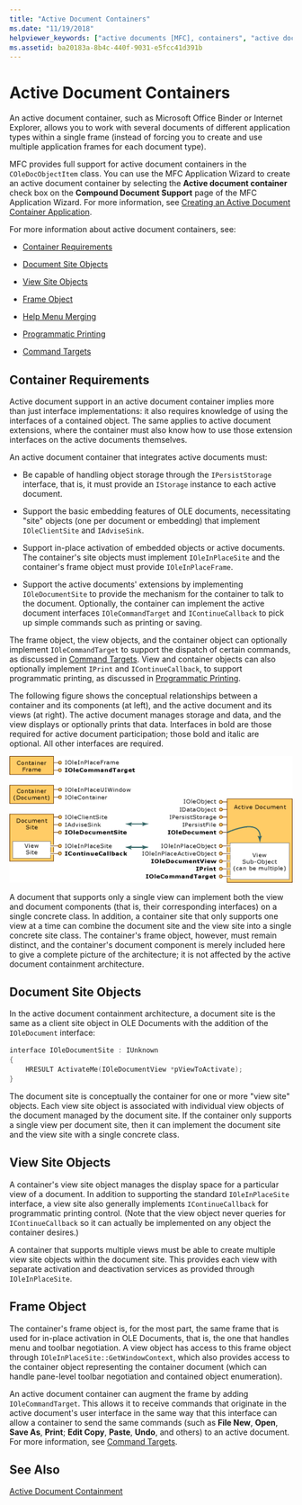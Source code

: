 ```yaml
---
title: "Active Document Containers"
ms.date: "11/19/2018"
helpviewer_keywords: ["active documents [MFC], containers", "active document containers [MFC]", "containers [MFC], active document", "MFC COM, active document containment"]
ms.assetid: ba20183a-8b4c-440f-9031-e5fcc41d391b
---
```

# Active Document Containers

An active document container, such as Microsoft Office Binder or Internet Explorer, allows you to work with several documents of different application types within a single frame (instead of forcing you to create and use multiple application frames for each document type).

MFC provides full support for active document containers in the `COleDocObjectItem` class. You can use the MFC Application Wizard to create an active document container by selecting the **Active document container** check box on the **Compound Document Support** page of the MFC Application Wizard. For more information, see [Creating an Active Document Container Application](../mfc/creating-an-active-document-container-application.md).

For more information about active document containers, see:

- [Container Requirements](#container_requirements)

- [Document Site Objects](#document_site_objects)

- [View Site Objects](#view_site_objects)

- [Frame Object](#frame_object)

- [Help Menu Merging](../mfc/help-menu-merging.md)

- [Programmatic Printing](../mfc/programmatic-printing.md)

- [Command Targets](../mfc/message-handling-and-command-targets.md)

##  <a name="container_requirements"></a> Container Requirements

Active document support in an active document container implies more than just interface implementations: it also requires knowledge of using the interfaces of a contained object. The same applies to active document extensions, where the container must also know how to use those extension interfaces on the active documents themselves.

An active document container that integrates active documents must:

- Be capable of handling object storage through the `IPersistStorage` interface, that is, it must provide an `IStorage` instance to each active document.

- Support the basic embedding features of OLE documents, necessitating "site" objects (one per document or embedding) that implement `IOleClientSite` and `IAdviseSink`.

- Support in-place activation of embedded objects or active documents. The container's site objects must implement `IOleInPlaceSite` and the container's frame object must provide `IOleInPlaceFrame`.

- Support the active documents' extensions by implementing `IOleDocumentSite` to provide the mechanism for the container to talk to the document. Optionally, the container can implement the active document interfaces `IOleCommandTarget` and `IContinueCallback` to pick up simple commands such as printing or saving.

The frame object, the view objects, and the container object can optionally implement `IOleCommandTarget` to support the dispatch of certain commands, as discussed in [Command Targets](../mfc/message-handling-and-command-targets.md). View and container objects can also optionally implement `IPrint` and `IContinueCallback`, to support programmatic printing, as discussed in [Programmatic Printing](../mfc/programmatic-printing.md).

The following figure shows the conceptual relationships between a container and its components (at left), and the active document and its views (at right). The active document manages storage and data, and the view displays or optionally prints that data. Interfaces in bold are those required for active document participation; those bold and italic are optional. All other interfaces are required.

![Active document container interfaces](../mfc/media/vc37gj1.gif "Active document container interfaces")

A document that supports only a single view can implement both the view and document components (that is, their corresponding interfaces) on a single concrete class. In addition, a container site that only supports one view at a time can combine the document site and the view site into a single concrete site class. The container's frame object, however, must remain distinct, and the container's document component is merely included here to give a complete picture of the architecture; it is not affected by the active document containment architecture.

##  <a name="document_site_objects"></a> Document Site Objects

In the active document containment architecture, a document site is the same as a client site object in OLE Documents with the addition of the `IOleDocument` interface:

```cpp
interface IOleDocumentSite : IUnknown
{
    HRESULT ActivateMe(IOleDocumentView *pViewToActivate);
}
```

The document site is conceptually the container for one or more "view site" objects. Each view site object is associated with individual view objects of the document managed by the document site. If the container only supports a single view per document site, then it can implement the document site and the view site with a single concrete class.

##  <a name="view_site_objects"></a> View Site Objects

A container's view site object manages the display space for a particular view of a document. In addition to supporting the standard `IOleInPlaceSite` interface, a view site also generally implements `IContinueCallback` for programmatic printing control. (Note that the view object never queries for `IContinueCallback` so it can actually be implemented on any object the container desires.)

A container that supports multiple views must be able to create multiple view site objects within the document site. This provides each view with separate activation and deactivation services as provided through `IOleInPlaceSite`.

##  <a name="frame_object"></a> Frame Object

The container's frame object is, for the most part, the same frame that is used for in-place activation in OLE Documents, that is, the one that handles menu and toolbar negotiation. A view object has access to this frame object through `IOleInPlaceSite::GetWindowContext`, which also provides access to the container object representing the container document (which can handle pane-level toolbar negotiation and contained object enumeration).

An active document container can augment the frame by adding `IOleCommandTarget`. This allows it to receive commands that originate in the active document's user interface in the same way that this interface can allow a container to send the same commands (such as **File New**, **Open**, **Save As**, **Print**; **Edit Copy**, **Paste**, **Undo**, and others) to an active document. For more information, see [Command Targets](../mfc/message-handling-and-command-targets.md).

## See Also

[Active Document Containment](../mfc/active-document-containment.md)

